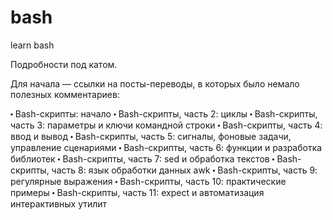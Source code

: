 # bash
learn bash

Подробности под катом.

Для начала — ссылки на посты-переводы, в которых было немало полезных комментариев: 

⬝ Bash-скрипты: начало
⬝ Bash-скрипты, часть 2: циклы
⬝ Bash-скрипты, часть 3: параметры и ключи командной строки
⬝ Bash-скрипты, часть 4: ввод и вывод
⬝ Bash-скрипты, часть 5: сигналы, фоновые задачи, управление сценариями
⬝ Bash-скрипты, часть 6: функции и разработка библиотек
⬝ Bash-скрипты, часть 7: sed и обработка текстов
⬝ Bash-скрипты, часть 8: язык обработки данных awk
⬝ Bash-скрипты, часть 9: регулярные выражения
⬝ Bash-скрипты, часть 10: практические примеры
⬝ Bash-скрипты, часть 11: expect и автоматизация интерактивных утилит

